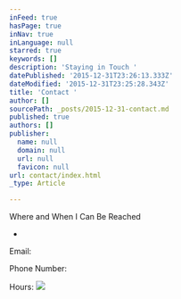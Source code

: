 ```yaml
---
inFeed: true
hasPage: true
inNav: true
inLanguage: null
starred: true
keywords: []
description: 'Staying in Touch '
datePublished: '2015-12-31T23:26:13.333Z'
dateModified: '2015-12-31T23:25:28.343Z'
title: 'Contact '
author: []
sourcePath: _posts/2015-12-31-contact.md
published: true
authors: []
publisher:
  name: null
  domain: null
  url: null
  favicon: null
url: contact/index.html
_type: Article

---
```

Where and When I Can Be Reached

-

Email:

Phone Number:

Hours:
![](https://the-grid-user-content.s3-us-west-2.amazonaws.com/97bf53a5-6ada-43f7-bec6-29fdc4b06c14.png)
